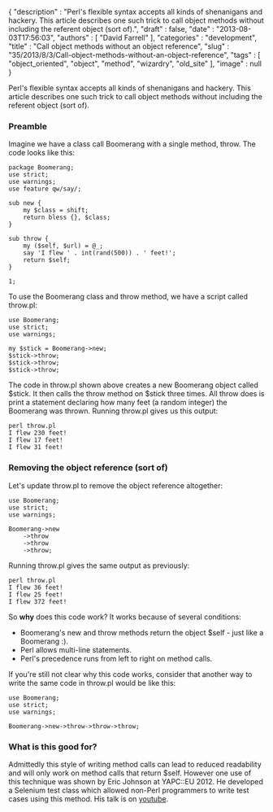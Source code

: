 {
   "description" : "Perl's flexible syntax accepts all kinds of shenanigans and hackery. This article describes one such trick to call object methods without including the referent object (sort of).",
   "draft" : false,
   "date" : "2013-08-03T17:56:03",
   "authors" : [
      "David Farrell"
   ],
   "categories" : "development",
   "title" : "Call object methods without an object reference",
   "slug" : "35/2013/8/3/Call-object-methods-without-an-object-reference",
   "tags" : [
      "object_oriented",
      "object",
      "method",
      "wizardry",
      "old_site"
   ],
   "image" : null
}


Perl's flexible syntax accepts all kinds of shenanigans and hackery. This article describes one such trick to call object methods without including the referent object (sort of).

### Preamble

Imagine we have a class call Boomerang with a single method, throw. The code looks like this:

``` prettyprint
package Boomerang;
use strict;
use warnings;
use feature qw/say/;

sub new {
    my $class = shift;
    return bless {}, $class;
}

sub throw {
    my ($self, $url) = @_;
    say 'I flew ' . int(rand(500)) . ' feet!';
    return $self;
}

1;
```

To use the Boomerang class and throw method, we have a script called throw.pl:

``` prettyprint
use Boomerang;
use strict;
use warnings;

my $stick = Boomerang->new;
$stick->throw;
$stick->throw; 
$stick->throw;
```

The code in throw.pl shown above creates a new Boomerang object called $stick. It then calls the throw method on $stick three times. All throw does is print a statement declaring how many feet (a random integer) the Boomerang was thrown. Running throw.pl gives us this output:

``` prettyprint
perl throw.pl
I flew 230 feet!
I flew 17 feet!
I flew 31 feet!
```

### Removing the object reference (sort of)

Let's update throw.pl to remove the object reference altogether:

``` prettyprint
use Boomerang;
use strict;
use warnings;

Boomerang->new
    ->throw
    ->throw
    ->throw;
```

Running throw.pl gives the same output as previously:

``` prettyprint
perl throw.pl
I flew 36 feet!
I flew 25 feet!
I flew 372 feet!
```

So **why** does this code work? It works because of several conditions:

-   Boomerang's new and throw methods return the object $self - just like a Boomerang :).
-   Perl allows multi-line statements.
-   Perl's precedence runs from left to right on method calls.

If you're still not clear why this code works, consider that another way to write the same code in throw.pl would be like this:

``` prettyprint
use Boomerang;
use strict;
use warnings;

Boomerang->new->throw->throw->throw;
```

### What is this good for?

Admittedly this style of writing method calls can lead to reduced readability and will only work on method calls that return $self. However one use of this technique was shown by Eric Johnson at YAPC::EU 2012. He developed a Selenium test class which allowed non-Perl programmers to write test cases using this method. His talk is on [youtube](http://www.youtube.com/watch?v=9eQJnyocMuQ).
